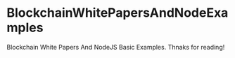 # BlockchainWhitePapersAndNodeExamples
Blockchain White Papers And NodeJS Basic Examples.
Thnaks for reading!
